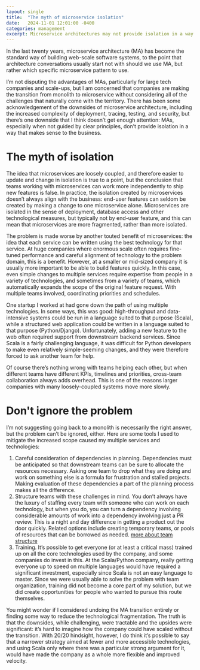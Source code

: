 ```yaml
---
layout: single
title:  "The myth of microservice isolation"
date:   2024-11-01 12:01:00 -0400
categories: management
excerpt: Microservice architectures may not provide isolation in a way that makes sense to the business.
---
```


In the last twenty years, microservice architecture (MA) has become the standard way of building web-scale software systems, to the point that architecture conversations usually start not with should we use MA, but rather which specific microservice pattern to use.

I’m not disputing the advantages of MAs, particularly for large tech companies and scale-ups, but I am concerned that companies are making the transition from monolith to microservice without considering all of the challenges that naturally come with the territory. There has been some acknowledgement of the downsides of microservice architecture, including the increased complexity of deployment, tracing, testing, and security, but there’s one downside that I think doesn’t get enough attention: MAs, especially when not guided by clear principles, don’t provide isolation in a way that makes sense to the business.

# The myth of isolation

The idea that microservices are loosely coupled, and therefore easier to update and change in isolation is true to a point, but the conclusion that teams working with microservices can work more independently to ship new features is false. In practice, the isolation created by microservices doesn’t always align with the business: end-user features can seldom be created by making a change to one microservice alone. Microservices are isolated in the sense of deployment, database access and other technological measures, but typically not by end-user feature, and this can mean that microservices are more fragmented, rather than more isolated.

The problem is made worse by another touted benefit of microservices: the idea that each service can be written using the best technology for that service. At huge companies where enormous scale often requires fine-tuned performance and careful alignment of technology to the problem domain, this is a benefit. However, at a smaller or mid-sized company it is usually more important to be able to build features quickly. In this case, even simple changes to multiple services require expertise from people in a variety of technologies, and sometimes from a variety of teams, which automatically expands the scope of the original feature request. With multiple teams involved, coordinating priorities and schedules.

One startup I worked at had gone down the path of using multiple technologies. In some ways, this was good: high-throughput and data-intensive systems could be run in a language suited to that purpose (Scala), while a structured web application could be written in a language suited to that purpose (Python/Django). Unfortunately, adding a new feature to the web often required support from downstream backend services. Since Scala is a fairly challenging language, it was difficult for Python developers to make even relatively simple-seeming changes, and they were therefore forced to ask another team for help.

Of course there’s nothing wrong with teams helping each other, but when different teams have different KPIs, timelines and priorities, cross-team collaboration always adds overhead. This is one of the reasons larger companies with many loosely-coupled systems move more slowly.

# Don't ignore the problem

I’m not suggesting going back to a monolith is necessarily the right answer, but the problem can’t be ignored, either. Here are some tools I used to mitigate the increased scope caused my multiple services and technologies:

1. Careful consideration of dependencies in planning. Dependencies must be anticipated so that downstream teams can be sure to allocate the resources necessary. Asking one team to drop what they are doing and work on something else is a formula for frustration and stalled projects. Making evaluation of these dependencies a part of the planning process makes all the difference.
2. Structure teams with these challenges in mind. You don’t always have the luxury of staffing every team with someone who can work on each technology, but when you do, you can turn a dependency involving considerable amounts of work into a dependency involving just a PR review. This is a night and day difference in getting a product out the door quickly. Related options include creating temporary teams, or pools of resources that can be borrowed as needed. [more about team structure](/management/2024/10/23/structuring-product-engineering-teams.html)
3. Training. It’s possible to get everyone (or at least a critical mass) trained up on all the core technologies used by the company, and some companies do invest in this. At the Scala/Python company, really getting everyone up to speed on multiple languages would have required a significant investment, especially since Scala is not an easy language to master. Since we were usually able to solve the problem with team organization, training did not become a core part of my solution, but we did create opportunities for people who wanted to pursue this route themselves.

You might wonder if I considered undoing the MA transition entirely or finding some way to reduce the technological fragmentation. The truth is that the downsides, while challenging, were tractable and the upsides were significant: it’s hard to imagine how the company could have scaled without the transition. With 20/20 hindsight, however, I do think it’s possible to say that a narrower strategy aimed at fewer and more accessible technologies, and using Scala only where there was a particular strong argument for it, would have made the company as a whole more flexible and improved velocity.